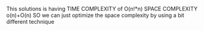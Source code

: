 This solutions is having TIME COMPLEXITY of O(n!*n)
                         SPACE COMPLEXITY o(n)+O(n)
                         SO we can just optimize the space complexity by using a bit different technique
